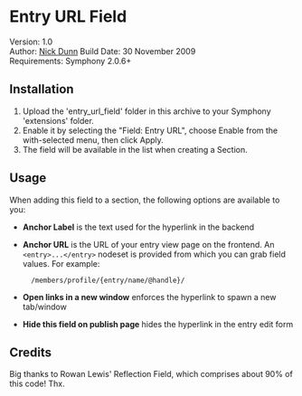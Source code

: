 # Entry URL Field
 
Version: 1.0  
Author: [Nick Dunn](http://nick-dunn.co.uk)
Build Date: 30 November 2009  
Requirements: Symphony 2.0.6+

## Installation
 
1. Upload the 'entry_url_field' folder in this archive to your Symphony 'extensions' folder.
2. Enable it by selecting the "Field: Entry URL", choose Enable from the with-selected menu, then click Apply.
3. The field will be available in the list when creating a Section.


## Usage

When adding this field to a section, the following options are available to you:

* **Anchor Label** is the text used for the hyperlink in the backend
* **Anchor URL** is the URL of your entry view page on the frontend. An `<entry>...</entry>` nodeset is provided from which you can grab field values. For example:

		/members/profile/{entry/name/@handle}/

* **Open links in a new window** enforces the hyperlink to spawn a new tab/window
* **Hide this field on publish page** hides the hyperlink in the entry edit form

## Credits

Big thanks to Rowan Lewis' Reflection Field, which comprises about 90% of this code! Thx.
